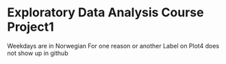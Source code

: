 Exploratory Data Analysis Course Project1
=======================

Weekdays are in Norwegian 
For one reason or another Label on Plot4 does not show up in github 


